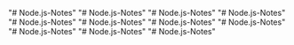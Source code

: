 "# Node.js-Notes" 
"# Node.js-Notes" 
"# Node.js-Notes" 
"# Node.js-Notes" 
"# Node.js-Notes" 
"# Node.js-Notes" 
"# Node.js-Notes" 
"# Node.js-Notes" 
"# Node.js-Notes" 
"# Node.js-Notes" 
"# Node.js-Notes" 

